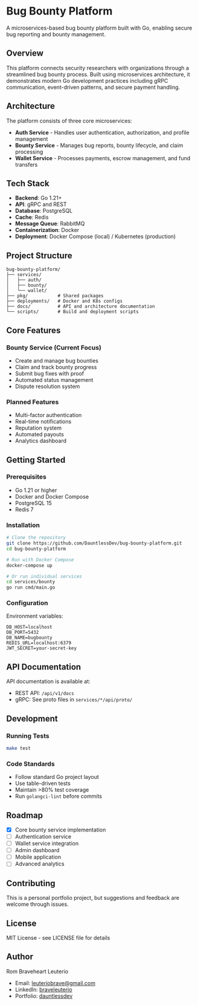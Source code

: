# Bug Bounty Platform

A microservices-based bug bounty platform built with Go, enabling secure bug reporting and bounty management.

## Overview

This platform connects security researchers with organizations through a streamlined bug bounty process. Built using microservices architecture, it demonstrates modern Go development practices including gRPC communication, event-driven patterns, and secure payment handling.

## Architecture

The platform consists of three core microservices:

- **Auth Service** - Handles user authentication, authorization, and profile management
- **Bounty Service** - Manages bug reports, bounty lifecycle, and claim processing
- **Wallet Service** - Processes payments, escrow management, and fund transfers

## Tech Stack

- **Backend**: Go 1.21+
- **API**: gRPC and REST
- **Database**: PostgreSQL
- **Cache**: Redis
- **Message Queue**: RabbitMQ
- **Containerization**: Docker
- **Deployment**: Docker Compose (local) / Kubernetes (production)

## Project Structure

```
bug-bounty-platform/
├── services/
│   ├── auth/
│   ├── bounty/
│   └── wallet/
├── pkg/           # Shared packages
├── deployments/   # Docker and K8s configs
├── docs/          # API and architecture documentation
└── scripts/       # Build and deployment scripts
```

## Core Features

### Bounty Service (Current Focus)
- Create and manage bug bounties
- Claim and track bounty progress
- Submit bug fixes with proof
- Automated status management
- Dispute resolution system

### Planned Features
- Multi-factor authentication
- Real-time notifications
- Reputation system
- Automated payouts
- Analytics dashboard

## Getting Started

### Prerequisites
- Go 1.21 or higher
- Docker and Docker Compose
- PostgreSQL 15
- Redis 7

### Installation

```bash
# Clone the repository
git clone https://github.com/DauntlessDev/bug-bounty-platform.git
cd bug-bounty-platform

# Run with Docker Compose
docker-compose up

# Or run individual services
cd services/bounty
go run cmd/main.go
```

### Configuration

Environment variables:
```
DB_HOST=localhost
DB_PORT=5432
DB_NAME=bugbounty
REDIS_URL=localhost:6379
JWT_SECRET=your-secret-key
```

## API Documentation

API documentation is available at:
- REST API: `/api/v1/docs`
- gRPC: See proto files in `services/*/api/proto/`

## Development

### Running Tests
```bash
make test
```

### Code Standards
- Follow standard Go project layout
- Use table-driven tests
- Maintain >80% test coverage
- Run `golangci-lint` before commits

## Roadmap

- [x] Core bounty service implementation
- [ ] Authentication service
- [ ] Wallet service integration
- [ ] Admin dashboard
- [ ] Mobile application
- [ ] Advanced analytics

## Contributing

This is a personal portfolio project, but suggestions and feedback are welcome through issues.

## License

MIT License - see LICENSE file for details

## Author

Rom Braveheart Leuterio
- Email: leuteriobrave@gmail.com
- LinkedIn: [braveleuterio](https://www.linkedin.com/in/braveleuterio)
- Portfolio: [dauntlessdev](https://dauntlessdev.netlify.app/)